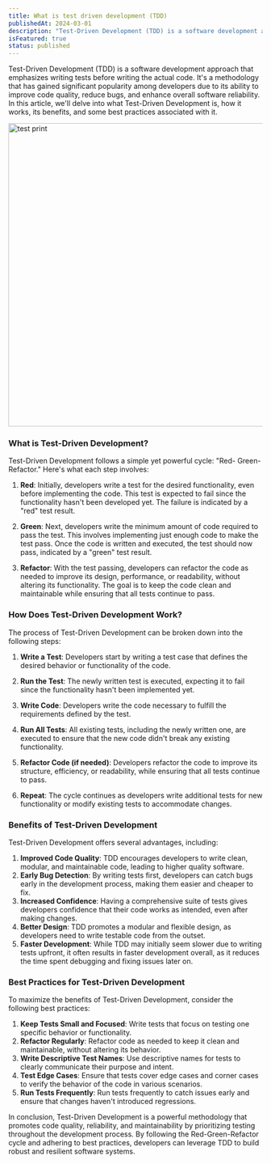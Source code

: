 ```yaml
---
title: What is test driven development (TDD)
publishedAt: 2024-03-01
description: "Test-Driven Development (TDD) is a software development approach that emphasizes writing tests before writing the actual code. It's a..."
isFeatured: true
status: published
---
```


Test-Driven Development (TDD) is a software development approach that emphasizes writing tests before writing the actual code. It's a methodology that has gained significant popularity among developers due to its ability to improve code quality, reduce bugs, and enhance overall software reliability. In this article, we'll delve into what Test-Driven Development is, how it works, its benefits, and some best practices associated with it.

<img src="https://media.tenor.com/QO8CzCTdmV4AAAAM/test-print.gif" width="600" alt="test print" title="test print"/>

### What is Test-Driven Development?

Test-Driven Development follows a simple yet powerful cycle: "<span class="font-bold text-red-500">Red</span>-
<span class="font-bold text-green-500">Green</span>-Refactor." Here's what each step involves:

1. **Red**: Initially, developers write a test for the desired functionality, even before implementing the code. This test is expected to fail since the functionality hasn't been developed yet. The failure is indicated by a "red" test result.

2. **Green**: Next, developers write the minimum amount of code required to pass the test. This involves implementing just enough code to make the test pass. Once the code is written and executed, the test should now pass, indicated by a "green" test result.

3. **Refactor**: With the test passing, developers can refactor the code as needed to improve its design, performance, or readability, without altering its functionality. The goal is to keep the code clean and maintainable while ensuring that all tests continue to pass.

### How Does Test-Driven Development Work?

The process of Test-Driven Development can be broken down into the following steps:

1. **Write a Test**: Developers start by writing a test case that defines the desired behavior or functionality of the code.

2. **Run the Test**: The newly written test is executed, expecting it to fail since the functionality hasn't been implemented yet.

3. **Write Code**: Developers write the code necessary to fulfill the requirements defined by the test.

4. **Run All Tests**: All existing tests, including the newly written one, are executed to ensure that the new code didn't break any existing functionality.

5. **Refactor Code (if needed)**: Developers refactor the code to improve its structure, efficiency, or readability, while ensuring that all tests continue to pass.

6. **Repeat**: The cycle continues as developers write additional tests for new functionality or modify existing tests to accommodate changes.

### Benefits of Test-Driven Development

Test-Driven Development offers several advantages, including:

1. **Improved Code Quality**: TDD encourages developers to write clean, modular, and maintainable code, leading to higher quality software.
2. **Early Bug Detection**: By writing tests first, developers can catch bugs early in the development process, making them easier and cheaper to fix.
3. **Increased Confidence**: Having a comprehensive suite of tests gives developers confidence that their code works as intended, even after making changes.
4. **Better Design**: TDD promotes a modular and flexible design, as developers need to write testable code from the outset.
5. **Faster Development**: While TDD may initially seem slower due to writing tests upfront, it often results in faster development overall, as it reduces the time spent debugging and fixing issues later on.

### Best Practices for Test-Driven Development

To maximize the benefits of Test-Driven Development, consider the following best practices:

1. **Keep Tests Small and Focused**: Write tests that focus on testing one specific behavior or functionality.
2. **Refactor Regularly**: Refactor code as needed to keep it clean and maintainable, without altering its behavior.
3. **Write Descriptive Test Names**: Use descriptive names for tests to clearly communicate their purpose and intent.
4. **Test Edge Cases**: Ensure that tests cover edge cases and corner cases to verify the behavior of the code in various scenarios.
5. **Run Tests Frequently**: Run tests frequently to catch issues early and ensure that changes haven't introduced regressions.

In conclusion, Test-Driven Development is a powerful methodology that promotes code quality, reliability, and maintainability by prioritizing testing throughout the development process. By following the Red-Green-Refactor cycle and adhering to best practices, developers can leverage TDD to build robust and resilient software systems.
